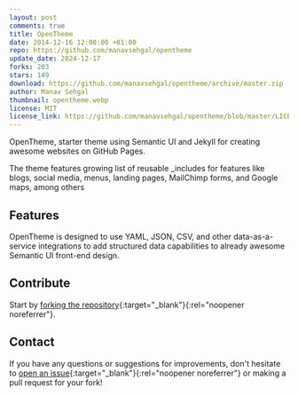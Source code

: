 ```yaml
---
layout: post
comments: true
title: OpenTheme
date: 2014-12-16 12:00:00 +01:00
repo: https://github.com/manavsehgal/opentheme
update_date: 2024-12-17
forks: 203
stars: 149
download: https://github.com/manavsehgal/opentheme/archive/master.zip
author: Manav Sehgal
thumbnail: opentheme.webp
license: MIT
license_link: https://github.com/manavsehgal/opentheme/blob/master/LICENSE
---
```


OpenTheme, starter theme using Semantic UI and Jekyll for creating awesome websites on GitHub Pages.

The theme features growing list of reusable _includes for features like blogs, social media, menus, landing pages, MailChimp forms, and Google maps, among others

## Features

OpenTheme is designed to use YAML, JSON, CSV, and other data-as-a-service integrations to add structured data capabilities to already awesome Semantic UI front-end design.

## Contribute

Start by [forking the repository](https://github.com/manavsehgal/opentheme/fork){:target="_blank"}{:rel="noopener noreferrer"}.

## Contact

If you have any questions or suggestions for improvements, don't hesitate to [open an issue](https://github.com/manavsehgal/opentheme/issues){:target="_blank"}{:rel="noopener noreferrer"} or making a pull request for your fork!
